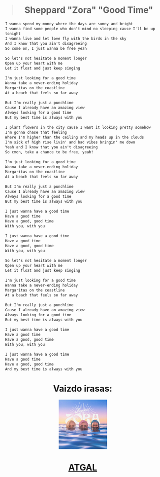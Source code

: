 <center>

> # **Sheppard "Zora" "Good Time"**         </center>
>
>```
> I wanna spend my money where the days are sunny and bright
> I wanna find some people who don't mind no sleeping cause I'll be up tonight
> I wanna live and let love fly with the birds in the sky
> And I know that you ain't disagreeing
> So come on, I just wanna be free yeah
>
> So let's not hesitate a moment longer
> Open up your heart with me
> Let it float and just keep singing
>
> I'm just looking for a good time
> Wanna take a never-ending holiday
> Margaritas on the coastline
> At a beach that feels so far away
>
> But I'm really just a punchline
> Cause I already have an amazing view
> Always looking for a good time
> But my best time is always with you
>
> I plant flowers in the city cause I want it looking pretty somehow
> I'm gonna chase that feeling
> Where I'm higher than the ceiling and my heads up in the clouds
> I'm sick of high rise livin' and bad vibes bringin' me down
> Yeah and I know that you ain't disagreeing
> So cmon, take a chance to be free, yeah!
>
> I'm just looking for a good time
> Wanna take a never-ending holiday
> Margaritas on the coastline
> At a beach that feels so far away
> 
> But I'm really just a punchline
> Cause I already have an amazing view
> Always looking for a good time
> But my best time is always with you
>
> I just wanna have a good time
> Have a good time
> Have a good, good time
> With you, with you
> 
> I just wanna have a good time
> Have a good time
> Have a good, good time
> With you, with you
> 
> So let's not hesitate a moment longer
> Open up your heart with me
> Let it float and just keep singing
> 
> I'm just looking for a good time
> Wanna take a never-ending holiday
> Margaritas on the coastline
> At a beach that feels so far away
> 
> But I'm really just a punchline
> Cause I already have an amazing view
> Always looking for a good time
> But my best time is always with you
>
> I just wanna have a good time
> Have a good time
> Have a good, good time
> With you, with you
>
> I just wanna have a good time
>Have a good time
> Have a good, good time
> And my best time is always with you
>```
<center>

# Vaizdo irasas: 
[![alt text](image-4.png)](https://www.youtube.com/watch?v=WqlnzkiXeDw)


#  [**ATGAL**](../contents.md)

 </center>